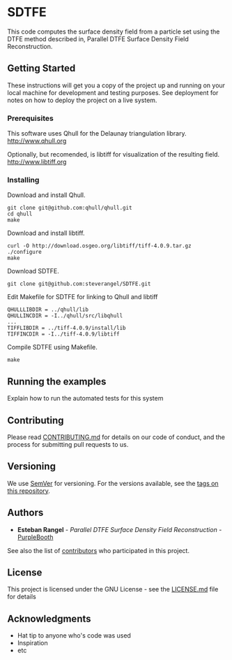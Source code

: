 # SDTFE
This code computes the surface density field from a particle set using the DTFE method described in, Parallel DTFE Surface Density Field Reconstruction.  

## Getting Started

These instructions will get you a copy of the project up and running on your local machine for development and testing purposes. See deployment for notes on how to deploy the project on a live system.

### Prerequisites

This software uses Qhull for the Delaunay triangulation library. http://www.qhull.org

Optionally, but recomended, is libtiff for visualization of the resulting field. http://www.libtiff.org

### Installing

Download and install Qhull.

```
git clone git@github.com:qhull/qhull.git
cd qhull
make
```

Download and install libtiff.

```
curl -O http://download.osgeo.org/libtiff/tiff-4.0.9.tar.gz
./configure
make
```

Download SDTFE.

```
git clone git@github.com:steverangel/SDTFE.git
```

Edit Makefile for SDTFE for linking to Qhull and libtiff

```
QHULLLIBDIR = ../qhull/lib 
QHULLINCDIR = -I../qhull/src/libqhull
...
TIFFLIBDIR = ../tiff-4.0.9/install/lib
TIFFINCDIR = -I../tiff-4.0.9/libtiff
```

Compile SDTFE using Makefile.

```
make
```

## Running the examples

Explain how to run the automated tests for this system

## Contributing

Please read [CONTRIBUTING.md](https://gist.github.com/PurpleBooth/b24679402957c63ec426) for details on our code of conduct, and the process for submitting pull requests to us.

## Versioning

We use [SemVer](http://semver.org/) for versioning. For the versions available, see the [tags on this repository](https://github.com/your/project/tags). 

## Authors

* **Esteban Rangel** - *Parallel DTFE Surface Density Field Reconstruction* - [PurpleBooth](http://ieeexplore.ieee.org/document/7776476/)

See also the list of [contributors](https://github.com/your/project/contributors) who participated in this project.

## License

This project is licensed under the GNU License - see the [LICENSE.md](LICENSE.md) file for details

## Acknowledgments

* Hat tip to anyone who's code was used
* Inspiration
* etc
